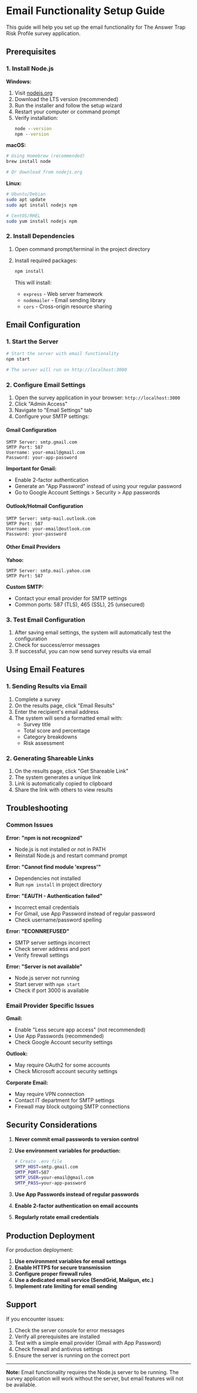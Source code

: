 # Email Functionality Setup Guide

This guide will help you set up the email functionality for The Answer Trap Risk Profile survey application.

## Prerequisites

### 1. Install Node.js

**Windows:**
1. Visit [nodejs.org](https://nodejs.org/)
2. Download the LTS version (recommended)
3. Run the installer and follow the setup wizard
4. Restart your computer or command prompt
5. Verify installation:
   ```cmd
   node --version
   npm --version
   ```

**macOS:**
```bash
# Using Homebrew (recommended)
brew install node

# Or download from nodejs.org
```

**Linux:**
```bash
# Ubuntu/Debian
sudo apt update
sudo apt install nodejs npm

# CentOS/RHEL
sudo yum install nodejs npm
```

### 2. Install Dependencies

1. Open command prompt/terminal in the project directory
2. Install required packages:
   ```bash
   npm install
   ```

   This will install:
   - `express` - Web server framework
   - `nodemailer` - Email sending library
   - `cors` - Cross-origin resource sharing

## Email Configuration

### 1. Start the Server

```bash
# Start the server with email functionality
npm start

# The server will run on http://localhost:3000
```

### 2. Configure Email Settings

1. Open the survey application in your browser: `http://localhost:3000`
2. Click "Admin Access"
3. Navigate to "Email Settings" tab
4. Configure your SMTP settings:

#### Gmail Configuration
```
SMTP Server: smtp.gmail.com
SMTP Port: 587
Username: your-email@gmail.com
Password: your-app-password
```

**Important for Gmail:**
- Enable 2-factor authentication
- Generate an "App Password" instead of using your regular password
- Go to Google Account Settings > Security > App passwords

#### Outlook/Hotmail Configuration
```
SMTP Server: smtp-mail.outlook.com
SMTP Port: 587
Username: your-email@outlook.com
Password: your-password
```

#### Other Email Providers

**Yahoo:**
```
SMTP Server: smtp.mail.yahoo.com
SMTP Port: 587
```

**Custom SMTP:**
- Contact your email provider for SMTP settings
- Common ports: 587 (TLS), 465 (SSL), 25 (unsecured)

### 3. Test Email Configuration

1. After saving email settings, the system will automatically test the configuration
2. Check for success/error messages
3. If successful, you can now send survey results via email

## Using Email Features

### 1. Sending Results via Email

1. Complete a survey
2. On the results page, click "Email Results"
3. Enter the recipient's email address
4. The system will send a formatted email with:
   - Survey title
   - Total score and percentage
   - Category breakdowns
   - Risk assessment

### 2. Generating Shareable Links

1. On the results page, click "Get Shareable Link"
2. The system generates a unique link
3. Link is automatically copied to clipboard
4. Share the link with others to view results

## Troubleshooting

### Common Issues

**Error: "npm is not recognized"**
- Node.js is not installed or not in PATH
- Reinstall Node.js and restart command prompt

**Error: "Cannot find module 'express'"**
- Dependencies not installed
- Run `npm install` in project directory

**Error: "EAUTH - Authentication failed"**
- Incorrect email credentials
- For Gmail, use App Password instead of regular password
- Check username/password spelling

**Error: "ECONNREFUSED"**
- SMTP server settings incorrect
- Check server address and port
- Verify firewall settings

**Error: "Server is not available"**
- Node.js server not running
- Start server with `npm start`
- Check if port 3000 is available

### Email Provider Specific Issues

**Gmail:**
- Enable "Less secure app access" (not recommended)
- Use App Passwords (recommended)
- Check Google Account security settings

**Outlook:**
- May require OAuth2 for some accounts
- Check Microsoft account security settings

**Corporate Email:**
- May require VPN connection
- Contact IT department for SMTP settings
- Firewall may block outgoing SMTP connections

## Security Considerations

1. **Never commit email passwords to version control**
2. **Use environment variables for production:**
   ```bash
   # Create .env file
   SMTP_HOST=smtp.gmail.com
   SMTP_PORT=587
   SMTP_USER=your-email@gmail.com
   SMTP_PASS=your-app-password
   ```

3. **Use App Passwords instead of regular passwords**
4. **Enable 2-factor authentication on email accounts**
5. **Regularly rotate email credentials**

## Production Deployment

For production deployment:

1. **Use environment variables for email settings**
2. **Enable HTTPS for secure transmission**
3. **Configure proper firewall rules**
4. **Use a dedicated email service (SendGrid, Mailgun, etc.)**
5. **Implement rate limiting for email sending**

## Support

If you encounter issues:

1. Check the server console for error messages
2. Verify all prerequisites are installed
3. Test with a simple email provider (Gmail with App Password)
4. Check firewall and antivirus settings
5. Ensure the server is running on the correct port

---

**Note:** Email functionality requires the Node.js server to be running. The survey application will work without the server, but email features will not be available.